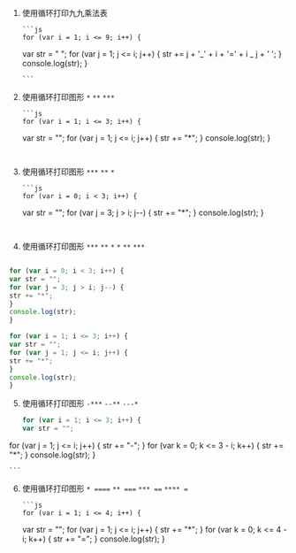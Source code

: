 1.  使用循环打印九九乘法表

        ```js
        for (var i = 1; i <= 9; i++) {

    var str = " ";
    for (var j = 1; j <= i; j++) {
    str += j + '_' + i + '=' + i _ j + ' ';
    }
    console.log(str);
    }

        ```

2.  使用循环打印图形
    `*`
    `**`
    `***`

        ```js
        for (var i = 1; i <= 3; i++) {

    var str = "";
    for (var j = 1; j <= i; j++) {
    str += "\*";
    }
    console.log(str);
    }

    ```


3)  使用循环打印图形
    `***`
    `**`
    `*`

        ```js
        for (var i = 0; i < 3; i++) {

    var str = "";
    for (var j = 3; j > i; j--) {
    str += "*";
    }
    console.log(str);
    }

    ```


4.  使用循环打印图形
    `***`
    `**`
    `*`
    `*`
    `**`
    `***`

  ```js

for (var i = 0; i < 3; i++) {
var str = "";
for (var j = 3; j > i; j--) {
str += "*";
}
console.log(str);
}

for (var i = 1; i <= 3; i++) {
var str = "";
for (var j = 1; j <= i; j++) {
str += "*";
}
console.log(str);
}

  ```

5.  使用循环打印图形
    `-***`
    `--**`
    `---*`

    ```js
    for (var i = 1; i <= 3; i++) {
    var str = "";


for (var j = 1; j <= i; j++) {
str += "-";
}
for (var k = 0; k <= 3 - i; k++) {
str += "*";
}
console.log(str);
}

    ```

6.  使用循环打印图形
    `* ====`
    `** ===`
    `*** ==`
    `**** =`

        ```js
        for (var i = 1; i <= 4; i++) {

    var str = "";
    for (var j = 1; j <= i; j++) {
    str += "*";
    }
    for (var k = 0; k <= 4 - i; k++) {
    str += "=";
    }
    console.log(str);
    }

    ```

    ```
